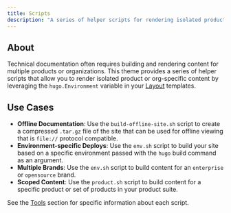 ```yaml
---
title: Scripts
description: "A series of helper scripts for rendering isolated product or org-specific content." 
---
```


## About

Technical documentation often requires building and rendering content for multiple products or organizations. This theme provides a series of helper scripts that allow you to render isolated product or org-specific content by leveraging the `hugo.Environment` variable in your [Layout](/reference/layouts) templates. 


## Use Cases

- **Offline Documentation**: Use the `build-offline-site.sh` script to create a compressed `.tar.gz` file of the site that can be used for offline viewing that is `file://` protocol compatible.
- **Environment-specific Deploys**: Use the `env.sh` script to build your site based on a specific environment passed with the `hugo` build command as an argument. 
- **Multiple Brands**: Use the `env.sh` script to build content for an `enterprise` or `opensource` brand.
- **Scoped Content**: Use the `product.sh` script to build content for a specific product or set of products in your product suite.

See the [Tools](/reference/tools) section for specific information about each script.